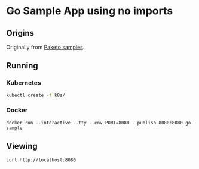 # Go Sample App using no imports

## Origins 

Originally from [Paketo samples](https://github.com/paketo-buildpacks/samples).

## Running

### Kubernetes

```bash
kubectl create -f k8s/
```

### Docker 

`docker run --interactive --tty --env PORT=8080 --publish 8080:8080 go-sample`

## Viewing

`curl http://localhost:8080`
